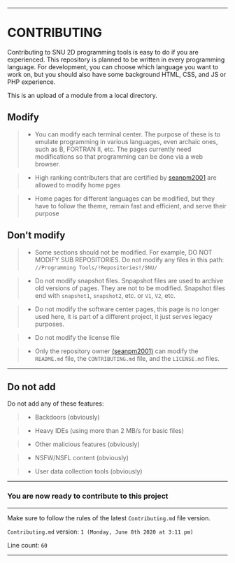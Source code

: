   ***

# CONTRIBUTING

Contributing to SNU 2D programming tools is easy to do if you are experienced. This repository is planned to be written in every programming language. For development, you can choose which language you want to work on, but you should also have some background HTML, CSS, and JS or PHP experience.

This is an upload of a module from a local directory.

## Modify

> * You can modify each terminal center. The purpose of these is to emulate programming in various languages, even archaic ones, such as B, FORTRAN II, etc. The pages currently need modifications so that programming can be done via a web browser. 

> * High ranking contributers that are certified by [seanpm2001](https://github.com/seanpm2001/) are allowed to modify home pges

> * Home pages for different languages can be modified, but they have to follow the theme, remain fast and efficient, and serve their purpose

## Don't modify

> * Some sections should not be modified. For example, DO NOT MODIFY SUB REPOSITORIES. Do not modify any files in this path:
`//Programming Tools/!Repositories!/SNU/`

> * Do not modify snapshot files. Snpapshot files are used to archive old versions of pages. They are not to be modified.
Snapshot files end with `snapshot1`, `snapshot2`, etc. or `V1`, `V2`, etc.

> * Do not modify the software center pages, this page is no longer used here, it is part of a different project, it just serves legacy purposes.

> * Do not modify the license file

> * Only the repository owner [(seanpm2001)](https://github.com/seanpm2001/) can modify the `README.md` file, the `CONTRIBUTING.md` file, and the `LICENSE.md` files.

***

## Do not add

Do not add any of these features:

> * Backdoors (obviously)

> * Heavy IDEs (using more than 2 MB/s for basic files)

> * Other malicious features (obviously)

> * NSFW/NSFL content (obviously)

> * User data collection tools (obviously)

***

### You are now ready to contribute to this project

***

Make sure to follow the rules of the latest `Contributing.md` file version.

`Contributing.md` version: `1 (Monday, June 8th 2020 at 3:11 pm)`

Line count: `60`

***
